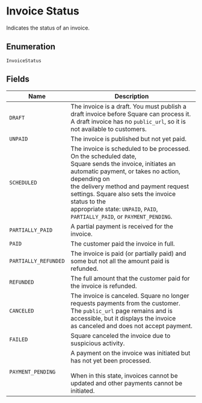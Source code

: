 
# Invoice Status

Indicates the status of an invoice.

## Enumeration

`InvoiceStatus`

## Fields

| Name | Description |
|  --- | --- |
| `DRAFT` | The invoice is a draft. You must publish a draft invoice before Square can process it.<br>A draft invoice has no `public_url`, so it is not available to customers. |
| `UNPAID` | The invoice is published but not yet paid. |
| `SCHEDULED` | The invoice is scheduled to be processed. On the scheduled date,<br>Square sends the invoice, initiates an automatic payment, or takes no action, depending on<br>the delivery method and payment request settings. Square also sets the invoice status to the<br>appropriate state: `UNPAID`, `PAID`, `PARTIALLY_PAID`, or `PAYMENT_PENDING`. |
| `PARTIALLY_PAID` | A partial payment is received for the invoice. |
| `PAID` | The customer paid the invoice in full. |
| `PARTIALLY_REFUNDED` | The invoice is paid (or partially paid) and some but not all the amount paid is<br>refunded. |
| `REFUNDED` | The full amount that the customer paid for the invoice is refunded. |
| `CANCELED` | The invoice is canceled. Square no longer requests payments from the customer.<br>The `public_url` page remains and is accessible, but it displays the invoice<br>as canceled and does not accept payment. |
| `FAILED` | Square canceled the invoice due to suspicious activity. |
| `PAYMENT_PENDING` | A payment on the invoice was initiated but has not yet been processed.<br><br>When in this state, invoices cannot be updated and other payments cannot be initiated. |

